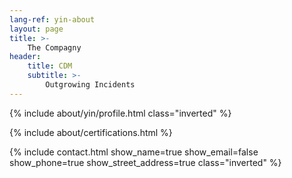 ```yaml
---
lang-ref: yin-about
layout: page
title: >-
    The Compagny
header:
    title: CDM
    subtitle: >-
        Outgrowing Incidents
---
```


{% include about/yin/profile.html class="inverted" %}

{% include about/certifications.html %}

{% include contact.html show_name=true show_email=false show_phone=true show_street_address=true class="inverted" %}
